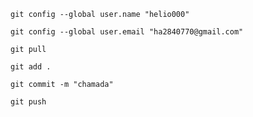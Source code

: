 ```
git config --global user.name "helio000"
```
```
git config --global user.email "ha2840770@gmail.com"
```
```
git pull
```
```
git add .
```
```
git commit -m "chamada"
```
```
git push
```

